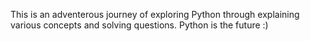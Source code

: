 This is an adventerous journey of exploring Python through explaining various concepts and solving questions. Python is the future :)
